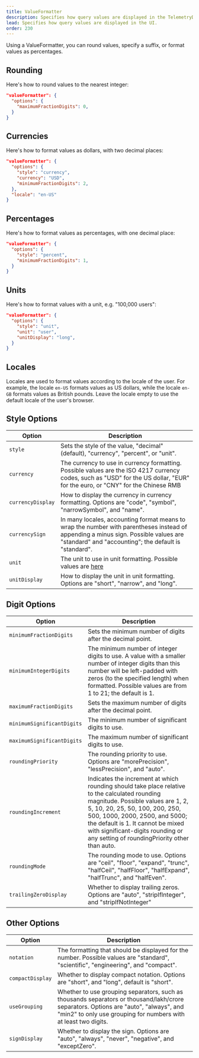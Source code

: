 ```yaml
---
title: ValueFormatter
description: Specifies how query values are displayed in the TelemetryDeck UI.
lead: Specifies how query values are displayed in the UI.
order: 230
---
```


Using a ValueFormatter, you can round values, specify a suffix, or format values as percentages.

## Rounding

Here's how to round values to the nearest integer:

```json
"valueFormatter": {
  "options": {
    "maximumFractionDigits": 0,
  }
}
```

## Currencies

Here's how to format values as dollars, with two decimal places:

```json
"valueFormatter": {
  "options": {
    "style": "currency",
    "currency": "USD",
    "minimumFractionDigits": 2,
  },
  "locale": "en-US"
}
```

## Percentages

Here's how to format values as percentages, with one decimal place:

```json
"valueFormatter": {
  "options": {
    "style": "percent",
    "minimumFractionDigits": 1,
  }
}
```

## Units

Here's how to format values with a unit, e.g. "100,000 users":

```json
"valueFormatter": {
  "options": {
    "style": "unit",
    "unit": "user",
    "unitDisplay": "long",
  }
}
```

## Locales

Locales are used to format values according to the locale of the user. For example, the locale `en-US` formats values as US dollars, while the locale `en-GB` formats values as British pounds. Leave the locale empty to use the default locale of the user's browser.

## Style Options

| Option            | Description                                                                                                                                                                                 |
| ----------------- | ------------------------------------------------------------------------------------------------------------------------------------------------------------------------------------------- |
| `style`           | Sets the style of the value, "decimal" (default), "currency", "percent", or "unit".                                                                                                         |
| `currency`        | The currency to use in currency formatting. Possible values are the ISO 4217 currency codes, such as "USD" for the US dollar, "EUR" for the euro, or "CNY" for the Chinese RMB              |
| `currencyDisplay` | How to display the currency in currency formatting. Options are "code", "symbol", "narrowSymbol", and "name".                                                                               |
| `currencySign`    | In many locales, accounting format means to wrap the number with parentheses instead of appending a minus sign. Possible values are "standard" and "accounting"; the default is "standard". |
| `unit`            | The unit to use in unit formatting. Possible values are [here](https://tc39.es/ecma402/#table-sanctioned-single-unit-identifiers)                                                           |
| `unitDisplay`     | How to display the unit in unit formatting. Options are "short", "narrow", and "long".                                                                                                      |

## Digit Options

| Option                     | Description                                                                                                                                                                                                                                                                                                                       |
| -------------------------- | --------------------------------------------------------------------------------------------------------------------------------------------------------------------------------------------------------------------------------------------------------------------------------------------------------------------------------- |
| `minimumFractionDigits`    | Sets the minimum number of digits after the decimal point.                                                                                                                                                                                                                                                                        |
| `minimumIntegerDigits`     | The minimum number of integer digits to use. A value with a smaller number of integer digits than this number will be left-padded with zeros (to the specified length) when formatted. Possible values are from 1 to 21; the default is 1.                                                                                        |
| `maximumFractionDigits`    | Sets the maximum number of digits after the decimal point.                                                                                                                                                                                                                                                                        |
| `minimumSignificantDigits` | The minimum number of significant digits to use.                                                                                                                                                                                                                                                                                  |
| `maximumSignificantDigits` | The maximum number of significant digits to use.                                                                                                                                                                                                                                                                                  |
| `roundingPriority`         | The rounding priority to use. Options are "morePrecision", "lessPrecision", and "auto".                                                                                                                                                                                                                                           |
| `roundingIncrement`        | Indicates the increment at which rounding should take place relative to the calculated rounding magnitude. Possible values are 1, 2, 5, 10, 20, 25, 50, 100, 200, 250, 500, 1000, 2000, 2500, and 5000; the default is 1. It cannot be mixed with significant-digits rounding or any setting of roundingPriority other than auto. |
| `roundingMode`             | The rounding mode to use. Options are "ceil", "floor", "expand", "trunc", "halfCeil", "halfFloor", "halfExpand", "halfTrunc", and "halfEven".                                                                                                                                                                                     |
| `trailingZeroDisplay`      | Whether to display trailing zeros. Options are "auto", "stripIfInteger", and "stripIfNotInteger"                                                                                                                                                                                                                                  |

## Other Options

| Option           | Description                                                                                                                                                                                             |
| ---------------- | ------------------------------------------------------------------------------------------------------------------------------------------------------------------------------------------------------- |
| `notation`       | The formatting that should be displayed for the number. Possible values are "standard", "scientific", "engineering", and "compact".                                                                     |
| `compactDisplay` | Whether to display compact notation. Options are "short", and "long", default is "short".                                                                                                               |
| `useGrouping`    | Whether to use grouping separators, such as thousands separators or thousand/lakh/crore separators. Options are "auto", "always", and "min2" to only use grouping for numbers with at least two digits. |
| `signDisplay`    | Whether to display the sign. Options are "auto", "always", "never", "negative", and "exceptZero".                                                                                                       |
